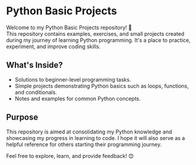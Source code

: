 # Python Basic Projects

Welcome to my Python Basic Projects repository! 🚀  
This repository contains examples, exercises, and small projects created during my journey of learning Python programming. It's a place to practice, experiment, and improve coding skills.  

## What's Inside?
- Solutions to beginner-level programming tasks.
- Simple projects demonstrating Python basics such as loops, functions, and conditionals.
- Notes and examples for common Python concepts.

## Purpose
This repository is aimed at consolidating my Python knowledge and showcasing my progress in learning to code. I hope it will also serve as a helpful reference for others starting their programming journey.

Feel free to explore, learn, and provide feedback! 😊
